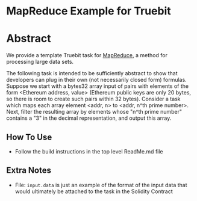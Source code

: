 # MapReduce Example for Truebit

# Abstract
We provide a template Truebit task for [MapReduce](https://en.wikipedia.org/wiki/MapReduce), a method for processing large data sets.

The following task is intended to be sufficiently abstract to show that developers can plug in their own (not necessarily closed form) formulas.  Suppose we start with a bytes32 array input of pairs with elements of the form <Ethereum address, value> (Ethereum public keys are only 20 bytes, so there is room to create such pairs within 32 bytes).   Consider a task which maps each array element <addr, n> to <addr, n^th prime number>.  Next, filter the resulting array by elements whose "n^th prime number" contains a "3" in the decimal representation, and output this array.

## How To Use

* Follow the build instructions in the top level ReadMe.md file

## Extra Notes

* File: `input.data` is just an example of the format of the input data that would ultimately be attached to the task in the Solidity Contract
